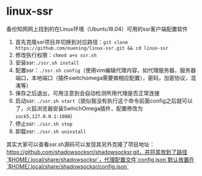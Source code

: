 # linux-ssr
备份知网网上找到的在Linux环境（Ubuntu18.04）可用的ssr客户端配置软件

1. 首先克隆ssr项目并切换到对应路径：`git clone https://github.com/ouening/linux-ssr.git && cd linux-ssr` 
2. 修改执行权限：`chmod a+x ssr.sh`
3. 安装ssr:`./ssr.sh install`
4. 配置ssr：`./ssr.sh config`（使用vim编辑代理内容，如代理服务器，服务器端口，本地端口（插件switchomega需要做相应配置），密码，加密协议，混淆等）
5. 保存之后退出，可用注意到会自动检测所用代理是否正常连接
6. 启动ssr: `./ssr.sh start`（貌似我没有执行这个命令前面config之后就可以了，火狐浏览器安装SwhichOmega插件，配置修改为`sock5,127.0.0.1:1080`）
7. 停止ssr: `./ssr.sh stop`
8. 卸载ssr: `./ssr.sh uninstall`

其实大家可以查看ssr.sh源码可以发现其另外克隆了项目地址：https://github.com/shadowsocksrr/shadowsocksr.git，并将其放到了路径`$HOME/.local/share/shadowsocksr`，代理配置文件`config.json`默认放置在`$HOME/.local/share/shadowsocksr/config.json`
